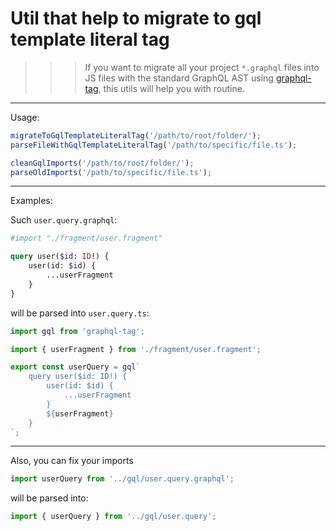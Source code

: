 # Util that help to migrate to gql template literal tag

 >>>If you want to migrate all your project `*.graphql` files into JS files with the standard GraphQL AST using [graphql-tag](https://www.npmjs.com/package/graphql-tag), this utils will help you with routine.
 
---

 Usage:
```typescript
migrateToGqlTemplateLiteralTag('/path/to/root/folder/');
parseFileWithGqlTemplateLiteralTag('/path/to/specific/file.ts');

cleanGqlImports('/path/to/root/folder/');
parseOldImports('/path/to/specific/file.ts');
```

---

Examples: 

Such `user.query.graphql`:
```graphql
#import "./fragment/user.fragment"

query user($id: ID!) {
    user(id: $id) {
        ...userFragment
    }
}
```
will be parsed into `user.query.ts`:
```typescript
import gql from 'graphql-tag';

import { userFragment } from './fragment/user.fragment';

export const userQuery = gql`
    query user($id: ID!) {
        user(id: $id) {
            ...userFragment
        }
        ${userFragment}
    }
`;
```

---

Also, you can fix your imports
```typescript
import userQuery from '../gql/user.query.graphql';
```
will be parsed into:
```typescript
import { userQuery } from '../gql/user.query';
```
